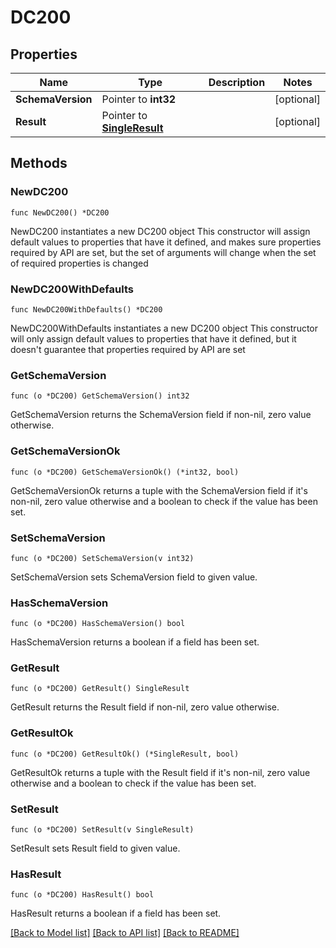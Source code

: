 # DC200

## Properties

Name | Type | Description | Notes
------------ | ------------- | ------------- | -------------
**SchemaVersion** | Pointer to **int32** |  | [optional] 
**Result** | Pointer to [**SingleResult**](SingleResult.md) |  | [optional] 

## Methods

### NewDC200

`func NewDC200() *DC200`

NewDC200 instantiates a new DC200 object
This constructor will assign default values to properties that have it defined,
and makes sure properties required by API are set, but the set of arguments
will change when the set of required properties is changed

### NewDC200WithDefaults

`func NewDC200WithDefaults() *DC200`

NewDC200WithDefaults instantiates a new DC200 object
This constructor will only assign default values to properties that have it defined,
but it doesn't guarantee that properties required by API are set

### GetSchemaVersion

`func (o *DC200) GetSchemaVersion() int32`

GetSchemaVersion returns the SchemaVersion field if non-nil, zero value otherwise.

### GetSchemaVersionOk

`func (o *DC200) GetSchemaVersionOk() (*int32, bool)`

GetSchemaVersionOk returns a tuple with the SchemaVersion field if it's non-nil, zero value otherwise
and a boolean to check if the value has been set.

### SetSchemaVersion

`func (o *DC200) SetSchemaVersion(v int32)`

SetSchemaVersion sets SchemaVersion field to given value.

### HasSchemaVersion

`func (o *DC200) HasSchemaVersion() bool`

HasSchemaVersion returns a boolean if a field has been set.

### GetResult

`func (o *DC200) GetResult() SingleResult`

GetResult returns the Result field if non-nil, zero value otherwise.

### GetResultOk

`func (o *DC200) GetResultOk() (*SingleResult, bool)`

GetResultOk returns a tuple with the Result field if it's non-nil, zero value otherwise
and a boolean to check if the value has been set.

### SetResult

`func (o *DC200) SetResult(v SingleResult)`

SetResult sets Result field to given value.

### HasResult

`func (o *DC200) HasResult() bool`

HasResult returns a boolean if a field has been set.


[[Back to Model list]](../README.md#documentation-for-models) [[Back to API list]](../README.md#documentation-for-api-endpoints) [[Back to README]](../README.md)


